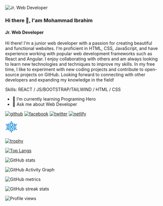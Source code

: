 ![Jr. Web Developer](https://scontent.fcgp29-1.fna.fbcdn.net/v/t39.30808-6/323912190_1150528509156061_8030193498430453674_n.jpg?stp=dst-jpg_p720x720&_nc_cat=110&ccb=1-7&_nc_sid=e3f864&_nc_eui2=AeEZ2gr5VLGXUjMIDNB8I-Ip72t7NwJDF3Tva3s3AkMXdM02Xmh12a6c9Jr3BDRGjVg6a0iDzsZMNl-Ipv0Tj1I1&_nc_ohc=MvybSlJzqk8AX9EwXoj&_nc_ht=scontent.fcgp29-1.fna&oh=00_AfCmrl-QHjJjGO-Xp9IdAk9M8SpfBhl7C1WpBjVvHE_0ig&oe=640E4B18)
### Hi there 👋, I'am Mohammad Ibrahim
#### Jr. Web Developer


Hi there! I'm a junior web developer with a passion for creating beautiful and functional websites. I'm proficient in HTML, CSS, JavaScript, and have experience working with popular web development frameworks such as React and Angular. I enjoy collaborating with others and am always looking to learn new technologies and techniques to improve my skills. In my free time, I like to experiment with new coding projects and contribute to open-source projects on GitHub. Looking forward to connecting with other developers and expanding my knowledge in the field!

Skills: REACT / JS/BOOTSTRAP/TAILWIND / HTML / CSS

- 🌱 I’m currently learning Programing Hero 
- 💬 Ask me about Web Developer 


[<img src='https://cdn.jsdelivr.net/npm/simple-icons@3.0.1/icons/github.svg' alt='github' height='40'>](https://github.com/https://github.com/mohammadibrahim20)  [<img src='https://cdn.jsdelivr.net/npm/simple-icons@3.0.1/icons/facebook.svg' alt='facebook' height='40'>](https://www.facebook.com/https://www.facebook.com/ibrahimarham.baffi)  [<img src='https://cdn.jsdelivr.net/npm/simple-icons@3.0.1/icons/twitter.svg' alt='twitter' height='40'>](https://twitter.com/https://twitter.com/Sadman_Baffi)  [<img src='https://cdn.jsdelivr.net/npm/simple-icons@3.0.1/icons/netlify.svg' alt='netlify' height='40'>](https://app.netlify.com/teams/mohammadibrahim20/overview?_ga=2.186010473.1320985195.1678369073-1079196007.1676725083)  

<a href='https://archiveprogram.github.com/'><img src='https://raw.githubusercontent.com/acervenky/animated-github-badges/master/assets/acbadge.gif' width='40' height='40'></a> 

[![trophy](https://github-profile-trophy.vercel.app/?username=https://github.com/mohammadibrahim20)](https://github.com/ryo-ma/github-profile-trophy)

[![Top Langs](https://github-readme-stats.vercel.app/api/top-langs/?username=https://github.com/mohammadibrahim20)](https://github.com/anuraghazra/github-readme-stats)

![GitHub stats](https://github-readme-stats.vercel.app/api?username=https://github.com/mohammadibrahim20&show_icons=true&count_private=true)  

![GitHub Activity Graph](https://activity-graph.herokuapp.com/graph?username=https://github.com/mohammadibrahim20)  

![GitHub metrics](https://metrics.lecoq.io/https://github.com/mohammadibrahim20)  

![GitHub streak stats](https://streak-stats.demolab.com/?user=https://github.com/mohammadibrahim20)  

![Profile views](https://gpvc.arturio.dev/https://github.com/mohammadibrahim20)  
